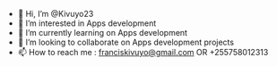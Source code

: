 - 👋 Hi, I’m @Kivuyo23
- 👀 I’m interested in Apps development
- 🌱 I’m currently learning on Apps development 
- 💞️ I’m looking to collaborate on Apps development projects 
- 📫 How to reach me : franciskivuyo@gmail.com OR +255758012313

<!---
Kivuyo23/Kivuyo23 is a ✨ special ✨ repository because its `README.md` (this file) appears on your GitHub profile.
You can click the Preview link to take a look at your changes.
--->
